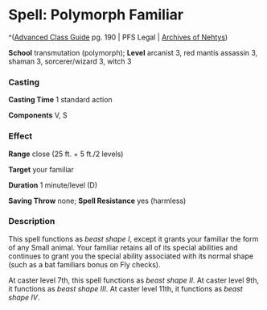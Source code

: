 # Spell: Polymorph Familiar

^([Advanced Class Guide][ss-polymorph-familiar] pg. 190 | PFS Legal | [Archives of Nehtys][sn-polymorph-familiar])

**School** transmutation (polymorph); **Level** arcanist 3, red mantis assassin 3, shaman 3, sorcerer/wizard 3, witch 3

### Casting

**Casting Time** 1 standard action  

**Components** V, S

### Effect

**Range** close (25 ft. + 5 ft./2 levels)  

**Target** your familiar  

**Duration** 1 minute/level (D)  

**Saving Throw** none; **Spell Resistance** yes (harmless)

### Description

This spell functions as _beast shape I_, except it grants your familiar the form of any Small animal. Your familiar retains all of its special abilities and continues to grant you the special ability associated with its normal shape (such as a bat familiars bonus on Fly checks).  

At caster level 7th, this spell functions as _beast shape II_. At caster level 9th, it functions as _beast shape III_. At caster level 11th, it functions as _beast shape IV_.

[ss-polymorph-familiar]: http://paizo.com/products/btpy978v
[sn-polymorph-familiar]: http://www.archivesofnethys.com/SpellDisplay.aspx?ItemName=Polymorph%20Familiar
